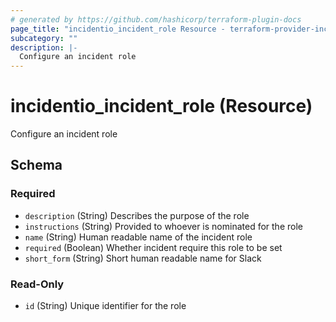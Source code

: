 ```yaml
---
# generated by https://github.com/hashicorp/terraform-plugin-docs
page_title: "incidentio_incident_role Resource - terraform-provider-incidentio"
subcategory: ""
description: |-
  Configure an incident role
---
```


# incidentio_incident_role (Resource)

Configure an incident role



<!-- schema generated by tfplugindocs -->
## Schema

### Required

- `description` (String) Describes the purpose of the role
- `instructions` (String) Provided to whoever is nominated for the role
- `name` (String) Human readable name of the incident role
- `required` (Boolean) Whether incident require this role to be set
- `short_form` (String) Short human readable name for Slack

### Read-Only

- `id` (String) Unique identifier for the role


